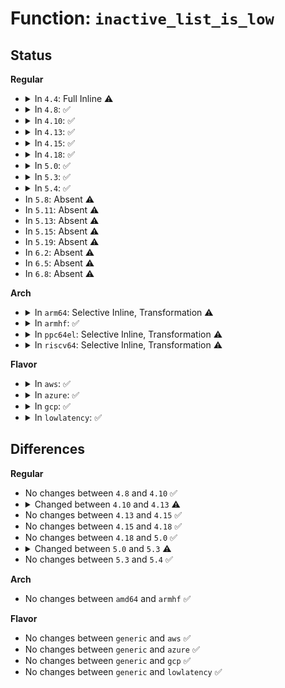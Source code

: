 # Function: <code>inactive_list_is_low</code>

## Status
<b>Regular</b>
<ul>
<li>
<details>
<summary>In <code>4.4</code>: Full Inline ⚠️</summary>

**Collision:** Unique Static

**Inline:** Full

**Transformation:** False

**Instances:**

```
In mm/vmscan.c (ffffffff811a44f2)
Location: mm/vmscan.c:1925
Inline: True
Inline callers:
  - mm/vmscan.c:shrink_lruvec
```
</details>
</li>
<li>
<details>
<summary>In <code>4.8</code>: ✅</summary>

```c
bool inactive_list_is_low(struct lruvec *lruvec, bool file, struct scan_control *sc);
```

**Collision:** Unique Static

**Inline:** No

**Transformation:** False

**Instances:**

```
In mm/vmscan.c (ffffffff811b8740)
Location: mm/vmscan.c:2010
Inline: False
Direct callers:
  - mm/vmscan.c:kswapd
  - mm/vmscan.c:shrink_node_memcg
  - mm/vmscan.c:shrink_node_memcg
  - mm/vmscan.c:shrink_node_memcg
```
**Symbols:**

```
ffffffff811b8740-ffffffff811b885a: inactive_list_is_low (STB_LOCAL)
```
</details>
</li>
<li>
<details>
<summary>In <code>4.10</code>: ✅</summary>

```c
bool inactive_list_is_low(struct lruvec *lruvec, bool file, struct scan_control *sc);
```

**Collision:** Unique Static

**Inline:** No

**Transformation:** False

**Instances:**

```
In mm/vmscan.c (ffffffff811c8e10)
Location: mm/vmscan.c:2044
Inline: False
Direct callers:
  - mm/vmscan.c:kswapd
  - mm/vmscan.c:shrink_node_memcg
  - mm/vmscan.c:shrink_node_memcg
  - mm/vmscan.c:shrink_node_memcg
```
**Symbols:**

```
ffffffff811c8e10-ffffffff811c8e90: inactive_list_is_low (STB_LOCAL)
```
</details>
</li>
<li>
<details>
<summary>In <code>4.13</code>: ✅</summary>

```c
bool inactive_list_is_low(struct lruvec *lruvec, bool file, struct mem_cgroup *memcg, struct scan_control *sc, bool actual_reclaim);
```

**Collision:** Unique Static

**Inline:** No

**Transformation:** False

**Instances:**

```
In mm/vmscan.c (ffffffff811d1780)
Location: mm/vmscan.c:2079
Inline: False
Direct callers:
  - mm/vmscan.c:kswapd
  - mm/vmscan.c:shrink_node_memcg
  - mm/vmscan.c:shrink_node_memcg
  - mm/vmscan.c:shrink_node_memcg
  - mm/vmscan.c:shrink_node_memcg
```
**Symbols:**

```
ffffffff811d1780-ffffffff811d19a3: inactive_list_is_low (STB_LOCAL)
```
</details>
</li>
<li>
<details>
<summary>In <code>4.15</code>: ✅</summary>

```c
bool inactive_list_is_low(struct lruvec *lruvec, bool file, struct mem_cgroup *memcg, struct scan_control *sc, bool actual_reclaim);
```

**Collision:** Unique Static

**Inline:** No

**Transformation:** False

**Instances:**

```
In mm/vmscan.c (ffffffff811e6c20)
Location: mm/vmscan.c:2103
Inline: False
Direct callers:
  - mm/vmscan.c:kswapd
  - mm/vmscan.c:shrink_node_memcg
  - mm/vmscan.c:shrink_node_memcg
  - mm/vmscan.c:shrink_node_memcg
  - mm/vmscan.c:shrink_node_memcg
```
**Symbols:**

```
ffffffff811e6c20-ffffffff811e6e37: inactive_list_is_low (STB_LOCAL)
```
</details>
</li>
<li>
<details>
<summary>In <code>4.18</code>: ✅</summary>

```c
bool inactive_list_is_low(struct lruvec *lruvec, bool file, struct mem_cgroup *memcg, struct scan_control *sc, bool actual_reclaim);
```

**Collision:** Unique Static

**Inline:** No

**Transformation:** False

**Instances:**

```
In mm/vmscan.c (ffffffff81207fd0)
Location: mm/vmscan.c:2033
Inline: False
Direct callers:
  - mm/vmscan.c:balance_pgdat
  - mm/vmscan.c:shrink_node_memcg
  - mm/vmscan.c:shrink_node_memcg
  - mm/vmscan.c:shrink_node_memcg
  - mm/vmscan.c:shrink_node_memcg
```
**Symbols:**

```
ffffffff81207fd0-ffffffff812081e3: inactive_list_is_low (STB_LOCAL)
```
</details>
</li>
<li>
<details>
<summary>In <code>5.0</code>: ✅</summary>

```c
bool inactive_list_is_low(struct lruvec *lruvec, bool file, struct mem_cgroup *memcg, struct scan_control *sc, bool actual_reclaim);
```

**Collision:** Unique Static

**Inline:** No

**Transformation:** False

**Instances:**

```
In mm/vmscan.c (ffffffff8121ab50)
Location: mm/vmscan.c:2201
Inline: False
Direct callers:
  - mm/vmscan.c:balance_pgdat
  - mm/vmscan.c:shrink_node_memcg
  - mm/vmscan.c:shrink_node_memcg
  - mm/vmscan.c:shrink_node_memcg
  - mm/vmscan.c:shrink_node_memcg
```
**Symbols:**

```
ffffffff8121ab50-ffffffff8121ad70: inactive_list_is_low (STB_LOCAL)
```
</details>
</li>
<li>
<details>
<summary>In <code>5.3</code>: ✅</summary>

```c
bool inactive_list_is_low(struct lruvec *lruvec, bool file, struct scan_control *sc, bool trace);
```

**Collision:** Unique Static

**Inline:** No

**Transformation:** False

**Instances:**

```
In mm/vmscan.c (ffffffff8122a3f0)
Location: mm/vmscan.c:2176
Inline: False
Direct callers:
  - mm/vmscan.c:balance_pgdat
  - mm/vmscan.c:shrink_node_memcg
  - mm/vmscan.c:shrink_node_memcg
  - mm/vmscan.c:get_scan_count
  - mm/vmscan.c:get_scan_count
```
**Symbols:**

```
ffffffff8122a3f0-ffffffff8122a5f9: inactive_list_is_low (STB_LOCAL)
```
</details>
</li>
<li>
<details>
<summary>In <code>5.4</code>: ✅</summary>

```c
bool inactive_list_is_low(struct lruvec *lruvec, bool file, struct scan_control *sc, bool trace);
```

**Collision:** Unique Static

**Inline:** No

**Transformation:** False

**Instances:**

```
In mm/vmscan.c (ffffffff81238230)
Location: mm/vmscan.c:2230
Inline: False
Direct callers:
  - mm/vmscan.c:balance_pgdat
  - mm/vmscan.c:shrink_node_memcg
  - mm/vmscan.c:shrink_node_memcg
  - mm/vmscan.c:get_scan_count
  - mm/vmscan.c:get_scan_count
```
**Symbols:**

```
ffffffff81238230-ffffffff81238439: inactive_list_is_low (STB_LOCAL)
```
</details>
</li>
<li>
In <code>5.8</code>: Absent ⚠️
</li>
<li>
In <code>5.11</code>: Absent ⚠️
</li>
<li>
In <code>5.13</code>: Absent ⚠️
</li>
<li>
In <code>5.15</code>: Absent ⚠️
</li>
<li>
In <code>5.19</code>: Absent ⚠️
</li>
<li>
In <code>6.2</code>: Absent ⚠️
</li>
<li>
In <code>6.5</code>: Absent ⚠️
</li>
<li>
In <code>6.8</code>: Absent ⚠️
</li>
</ul>
<b>Arch</b>
<ul>
<li>
<details>
<summary>In <code>arm64</code>: Selective Inline, Transformation ⚠️</summary>

**Collision:** Unique Static

**Inline:** Selective

**Transformation:** True

**Instances:**

```
In mm/vmscan.c (ffff8000102c8fb0)
Location: mm/vmscan.c:2230
Inline: True
Direct callers:
  - mm/vmscan.c:balance_pgdat
  - mm/vmscan.c:shrink_node_memcg
  - mm/vmscan.c:shrink_node_memcg
  - mm/vmscan.c:get_scan_count
  - mm/vmscan.c:get_scan_count
```
**Symbols:**

```
ffff8000102c8fb0-ffff8000102c91dc: inactive_list_is_low.isra.0 (STB_LOCAL)
```
</details>
</li>
<li>
<details>
<summary>In <code>armhf</code>: ✅</summary>

```c
bool inactive_list_is_low(struct lruvec *lruvec, bool file, struct scan_control *sc, bool trace);
```

**Collision:** Unique Static

**Inline:** No

**Transformation:** False

**Instances:**

```
In mm/vmscan.c (c04f2eb8)
Location: mm/vmscan.c:2230
Inline: False
Direct callers:
  - mm/vmscan.c:balance_pgdat
  - mm/vmscan.c:shrink_node_memcg
  - mm/vmscan.c:shrink_node_memcg
  - mm/vmscan.c:get_scan_count
  - mm/vmscan.c:get_scan_count
```
**Symbols:**

```
c04f2eb8-c04f3134: inactive_list_is_low (STB_LOCAL)
```
</details>
</li>
<li>
<details>
<summary>In <code>ppc64el</code>: Selective Inline, Transformation ⚠️</summary>

**Collision:** Unique Static

**Inline:** Selective

**Transformation:** True

**Instances:**

```
In mm/vmscan.c (c000000000385310)
Location: mm/vmscan.c:2230
Inline: True
Direct callers:
  - mm/vmscan.c:balance_pgdat
  - mm/vmscan.c:shrink_node_memcg
  - mm/vmscan.c:shrink_node_memcg
  - mm/vmscan.c:get_scan_count
  - mm/vmscan.c:get_scan_count
```
**Symbols:**

```
c000000000385310-c0000000003855d4: inactive_list_is_low.isra.0 (STB_LOCAL)
```
</details>
</li>
<li>
<details>
<summary>In <code>riscv64</code>: Selective Inline, Transformation ⚠️</summary>

**Collision:** Unique Static

**Inline:** Selective

**Transformation:** True

**Instances:**

```
In mm/vmscan.c (ffffffe0001e84c0)
Location: mm/vmscan.c:2230
Inline: True
Direct callers:
  - mm/vmscan.c:balance_pgdat
  - mm/vmscan.c:shrink_node_memcg
  - mm/vmscan.c:shrink_node_memcg
  - mm/vmscan.c:get_scan_count
  - mm/vmscan.c:get_scan_count
```
**Symbols:**

```
ffffffe0001e84c0-ffffffe0001e86ac: inactive_list_is_low.isra.0 (STB_LOCAL)
```
</details>
</li>
</ul>
<b>Flavor</b>
<ul>
<li>
<details>
<summary>In <code>aws</code>: ✅</summary>

```c
bool inactive_list_is_low(struct lruvec *lruvec, bool file, struct scan_control *sc, bool trace);
```

**Collision:** Unique Static

**Inline:** No

**Transformation:** False

**Instances:**

```
In mm/vmscan.c (ffffffff81230880)
Location: mm/vmscan.c:2230
Inline: False
Direct callers:
  - mm/vmscan.c:balance_pgdat
  - mm/vmscan.c:shrink_node_memcg
  - mm/vmscan.c:shrink_node_memcg
  - mm/vmscan.c:get_scan_count
  - mm/vmscan.c:get_scan_count
```
**Symbols:**

```
ffffffff81230880-ffffffff81230a89: inactive_list_is_low (STB_LOCAL)
```
</details>
</li>
<li>
<details>
<summary>In <code>azure</code>: ✅</summary>

```c
bool inactive_list_is_low(struct lruvec *lruvec, bool file, struct scan_control *sc, bool trace);
```

**Collision:** Unique Static

**Inline:** No

**Transformation:** False

**Instances:**

```
In mm/vmscan.c (ffffffff81223940)
Location: mm/vmscan.c:2230
Inline: False
Direct callers:
  - mm/vmscan.c:balance_pgdat
  - mm/vmscan.c:shrink_node_memcg
  - mm/vmscan.c:shrink_node_memcg
  - mm/vmscan.c:get_scan_count
  - mm/vmscan.c:get_scan_count
```
**Symbols:**

```
ffffffff81223940-ffffffff81223b49: inactive_list_is_low (STB_LOCAL)
```
</details>
</li>
<li>
<details>
<summary>In <code>gcp</code>: ✅</summary>

```c
bool inactive_list_is_low(struct lruvec *lruvec, bool file, struct scan_control *sc, bool trace);
```

**Collision:** Unique Static

**Inline:** No

**Transformation:** False

**Instances:**

```
In mm/vmscan.c (ffffffff8122e620)
Location: mm/vmscan.c:2230
Inline: False
Direct callers:
  - mm/vmscan.c:balance_pgdat
  - mm/vmscan.c:shrink_node_memcg
  - mm/vmscan.c:shrink_node_memcg
  - mm/vmscan.c:get_scan_count
  - mm/vmscan.c:get_scan_count
```
**Symbols:**

```
ffffffff8122e620-ffffffff8122e829: inactive_list_is_low (STB_LOCAL)
```
</details>
</li>
<li>
<details>
<summary>In <code>lowlatency</code>: ✅</summary>

```c
bool inactive_list_is_low(struct lruvec *lruvec, bool file, struct scan_control *sc, bool trace);
```

**Collision:** Unique Static

**Inline:** No

**Transformation:** False

**Instances:**

```
In mm/vmscan.c (ffffffff8123da10)
Location: mm/vmscan.c:2230
Inline: False
Direct callers:
  - mm/vmscan.c:balance_pgdat
  - mm/vmscan.c:shrink_node_memcg
  - mm/vmscan.c:shrink_node_memcg
  - mm/vmscan.c:get_scan_count
  - mm/vmscan.c:get_scan_count
```
**Symbols:**

```
ffffffff8123da10-ffffffff8123dc32: inactive_list_is_low (STB_LOCAL)
```
</details>
</li>
</ul>

## Differences
<b>Regular</b>
<ul>
<li>
No changes between <code>4.8</code> and <code>4.10</code> ✅
</li>
<li>
<details>
<summary>Changed between <code>4.10</code> and <code>4.13</code> ⚠️</summary>
<ul>
<li>
<b>Param added. </b>
<code>struct mem_cgroup *memcg</code>
</li>
<li>
<b>Param added. </b>
<code>bool actual_reclaim</code>
</li>
<li>
<b>Param reordered. </b>
<code>lruvec, file, sc</code> ➡️ <code>lruvec, file, memcg, sc, actual_reclaim</code>
</li>
</ul>
</details>
</li>
<li>
No changes between <code>4.13</code> and <code>4.15</code> ✅
</li>
<li>
No changes between <code>4.15</code> and <code>4.18</code> ✅
</li>
<li>
No changes between <code>4.18</code> and <code>5.0</code> ✅
</li>
<li>
<details>
<summary>Changed between <code>5.0</code> and <code>5.3</code> ⚠️</summary>
<ul>
<li>
<b>Param added. </b>
<code>bool trace</code>
</li>
<li>
<b>Param removed. </b>
<code>struct mem_cgroup *memcg</code>
</li>
<li>
<b>Param removed. </b>
<code>bool actual_reclaim</code>
</li>
<li>
<b>Param reordered. </b>
<code>lruvec, file, memcg, sc, actual_reclaim</code> ➡️ <code>lruvec, file, sc, trace</code>
</li>
</ul>
</details>
</li>
<li>
No changes between <code>5.3</code> and <code>5.4</code> ✅
</li>
</ul>
<b>Arch</b>
<ul>
<li>
No changes between <code>amd64</code> and <code>armhf</code> ✅
</li>
</ul>
<b>Flavor</b>
<ul>
<li>
No changes between <code>generic</code> and <code>aws</code> ✅
</li>
<li>
No changes between <code>generic</code> and <code>azure</code> ✅
</li>
<li>
No changes between <code>generic</code> and <code>gcp</code> ✅
</li>
<li>
No changes between <code>generic</code> and <code>lowlatency</code> ✅
</li>
</ul>
